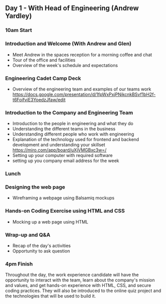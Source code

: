 ## Day 1 - With Head of Engineering (Andrew Yardley)

### 10am Start

### Introduction and Welcome (With Andrew and Glen)
- Meet Andrew in the spaces reception for a morning coffee and chat
- Tour of the office and facilities
- Overview of the week's schedule and expectations

### Engineering Cadet Camp Deck
- Overview of the engineering team and examples of our teams work
https://docs.google.com/presentation/d/1fpWxPxjPNikcnkBSvf1bH2f-t6FoifviE3YoedzJfaw/edit

### Introduction to the Company and Engineering Team
- Introduction to the people in engineering and what they do
- Understanding the different teams in the business
- Understanding different people who work with engineering
- Explanation of the technology used for frontend and backend development and understanding your skillset
https://miro.com/app/board/uXjVMGBxc3w=/
- Setting up your computer with required software
- setting up you company email address for the week

### Lunch

### Designing the web page
- Wireframing a webpage using Balsamiq mockups

### Hands-on Coding Exercise using HTML and CSS
- Mocking up a web page using HTML

### Wrap-up and Q&A
- Recap of the day's activities
- Opportunity to ask question

### 4pm Finish

Throughout the day, the work experience candidate will have the opportunity to interact with the team, learn about the company's mission and values, and get hands-on experience with HTML, CSS, and secure coding practices. They will also be introduced to the online quiz project and the technologies that will be used to build it.
